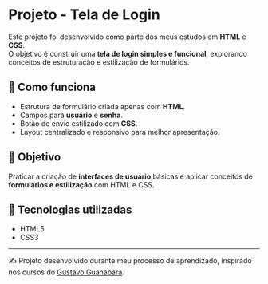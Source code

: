 # Projeto - Tela de Login

Este projeto foi desenvolvido como parte dos meus estudos em **HTML** e **CSS**.  
O objetivo é construir uma **tela de login simples e funcional**, explorando conceitos de estruturação e estilização de formulários.

## 📖 Como funciona
- Estrutura de formulário criada apenas com **HTML**.  
- Campos para **usuário** e **senha**.  
- Botão de envio estilizado com **CSS**.  
- Layout centralizado e responsivo para melhor apresentação.  

## 🎯 Objetivo
Praticar a criação de **interfaces de usuário** básicas e aplicar conceitos de **formulários e estilização** com HTML e CSS.

## 🚀 Tecnologias utilizadas
- HTML5  
- CSS3  

---
✍️ Projeto desenvolvido durante meu processo de aprendizado, inspirado nos cursos do [Gustavo Guanabara](https://github.com/gustavoguanabara).
 
